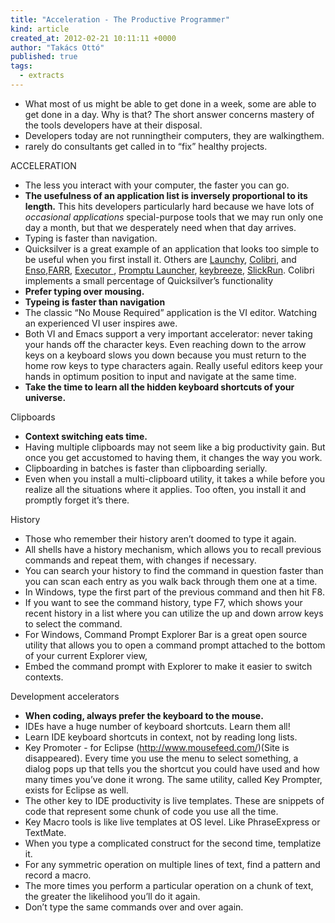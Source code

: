```yaml
---
title: "Acceleration - The Productive Programmer"
kind: article
created_at: 2012-02-21 10:11:11 +0000
author: "Takács Ottó"
published: true
tags: 
  - extracts
---
```

- What most of us might be able to get done in a week, some are able to get done in a day. Why is that? The short answer concerns mastery of the tools developers have at their disposal.
- Developers today are not runningtheir computers, they are walkingthem.
- rarely do consultants get called in to “fix” healthy projects.

ACCELERATION 

- The less you interact with your computer, the faster you can go.
- __The usefulness of an application list is inversely proportional to its length.__ This hits developers particularly hard because we have lots of _occasional applications_ special-purpose tools that we may run only one day a month, but that we desperately need when that day arrives.
- Typing is faster than navigation.
- Quicksilver is a great example of an application that looks too simple to be useful when you first install it. Others are [Launchy](http://www.launchy.net), [Colibri](http://colibri.leetspeak.org/), and [Enso](http://www.humanized.com/enso/),[FARR](http://www.donationcoder.com/Software/Mouser/findrun/), [Executor ](http://www.executor.dk/), [Promptu Launcher](http://www.ilovefreesoftware.com/01/windows/system-utils/promptu-launcher-free-application-launching-software.html), [keybreeze](http://www.keybreeze.com/), [SlickRun](http://www.bayden.com/SlickRun/). Colibri implements a small percentage of Quicksilver’s functionality
- __Prefer typing over mousing.__
- __Typeing is faster than navigation__
- The classic “No Mouse Required” application is the VI editor. Watching an experienced VI user inspires awe.
- Both VI and Emacs support a very important accelerator: never taking your hands off the character keys. Even reaching down to the arrow keys on a keyboard slows you down because you must return to the home row keys to type characters again. Really useful editors keep your hands in optimum position to input and navigate at the same time.
- __Take the time to learn all the hidden keyboard shortcuts of your universe.__

Clipboards

- __Context switching eats time.__
- Having multiple clipboards may not seem like a big productivity gain. But once you get accustomed to having them, it changes the way you work.
- Clipboarding in batches is faster than clipboarding serially.
- Even when you install a multi-clipboard utility, it takes a while before you realize all the situations where it applies. Too often, you install it and promptly forget it’s there.

History

- Those who remember their history aren’t doomed to type it again.
- All shells have a history mechanism, which allows you to recall previous commands and repeat them, with changes if necessary.
- You can search your history to find the command in question faster than you can scan each entry as you walk back through them one at a time.
- In Windows, type the first part of the previous command and then hit F8.
- If you want to see the command history, type F7, which shows your recent history in a list where you can utilize the up and down arrow keys to select the command.
- For Windows, Command Prompt Explorer Bar is a great open source utility that allows you to open a command prompt attached to the bottom of your current Explorer view,
- Embed the command prompt with Explorer to make it easier to switch contexts.

Development accelerators

- __When coding, always prefer the keyboard to the mouse.__
- IDEs have a huge number of keyboard shortcuts. Learn them all!
- Learn IDE keyboard shortcuts in context, not by reading long lists.
- Key Promoter - for Eclipse (http://www.mousefeed.com/)(Site is disappeared). Every time you use the menu to select something, a dialog pops up that tells you the shortcut you could have used and how many times you’ve done it wrong. The same utility, called Key Prompter, exists for Eclipse as well.
- The other key to IDE productivity is live templates. These are snippets of code that represent some chunk of code you use all the time.
- Key Macro tools is like live templates at OS level. Like PhraseExpress or TextMate.
- When you type a complicated construct for the second time, templatize it.
- For any symmetric operation on multiple lines of text, find a pattern and record a macro.
- The more times you perform a particular operation on a chunk of text, the greater the likelihood you’ll do it again.
- Don’t type the same commands over and over again.


<div class='old-comments'></div>